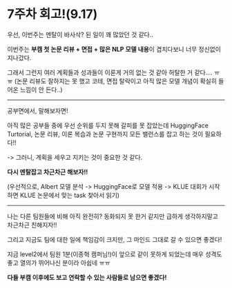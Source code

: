 # 7주차 회고!(9.17)

우선, 이번주는 멘탈이 바사삭? 된 일이 꽤 많았던 것 같다..

이번주는 **부캠 첫 논문 리뷰 + 면접 + 많은 NLP 모델 내용**이 겹치다보니 너무 정신없이 지나갔다.

그래서 그런지 여러 계획들과 성과들이 이룬게 거의 없는 것 같아 허탈한 거 같다.... ㅠㅠ (논문 리뷰도 잘하지는 못 했고 코테, 면접 탈락이고 아직 많은 모델 개념이 확실히 들어온 느낌이 안 든다..)

---

공부면에서, 말해보자면!

아직 많은 공부들 중에 우선 순위를 두지 못해 갈피를 못 잡았는데 HuggingFace Turtorial, 논문 리뷰, 이론 복습과 논문 구현까지 모든 밸런스를 잡고 하는 것이 필요하다!!

-> 그러니, 계획을 세우고 지키는 것이 중요한 것 같다.


**다시 멘탈잡고 차근차근 해보자!!**

(우선적으로, Albert 모델 분석 -> HuggingFace로 모델 적용 -> KLUE 대회가 시작하면 KLUE 논문에서 맞는 task 찾아서 읽기)

---

나는 다른 팀원들에 비해 아직 완전히? 동화되지 못 한거 같지만 급하게 생각하지말고 차근차근 친해지자!!

그리고 지금도 팀에 대한 일에 책임감이 크지만, 그 마인드 그대로 갈 수 있으면 좋겠다!

지금 level2에서 팀원 1분(이종혁 캠퍼님!)이 앞으로 같이 못하게 되었는데 매우 성격도 좋고 열의가 뛰어나신 분이라 아쉽네 ㅠㅠ

**다들 부캠 이후에도 보고 연락할 수 있는 사람들로 남으면 좋겠다!**


